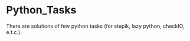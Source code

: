 # Python_Tasks

There are solutions of few python tasks (for stepik, lazy python, checkIO, e.t.c.).
